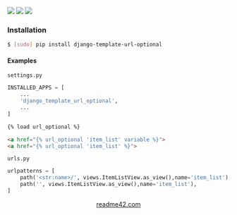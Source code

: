 <!--
https://readme42.com
-->


[![](https://img.shields.io/pypi/v/django-template-url-optional.svg?maxAge=3600)](https://pypi.org/project/django-template-url-optional/)
[![](https://img.shields.io/badge/License-Unlicense-blue.svg?longCache=True)](https://unlicense.org/)
[![](https://github.com/andrewp-as-is/django-template-url-optional.py/workflows/tests42/badge.svg)](https://github.com/andrewp-as-is/django-template-url-optional.py/actions)

### Installation
```bash
$ [sudo] pip install django-template-url-optional
```

#### Examples
`settings.py`
```python
INSTALLED_APPS = [
    ...
    'django_template_url_optional',
    ...
]
```


```html
{% load url_optional %}

<a href="{% url_optional 'item_list' variable %}">
<a href="{% url_optional 'item_list' %}">
```

`urls.py`
```python
urlpatterns = [
    path('<str:name>/', views.ItemListView.as_view(),name='item_list'),
    path('', views.ItemListView.as_view(),name='item_list'),
]
```

<p align="center">
    <a href="https://readme42.com/">readme42.com</a>
</p>
